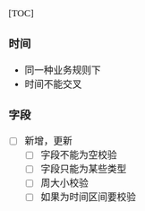 <span  style="font-family: Simsun,serif; font-size: 17px; ">

[TOC]

### 时间

- 同一种业务规则下
- 时间不能交叉

### 字段

- [ ] 新增，更新
    - [ ] 字段不能为空校验
    - [ ] 字段只能为某些类型
    - [ ] 周大小校验
    - [ ] 如果为时间区间要校验

</span>